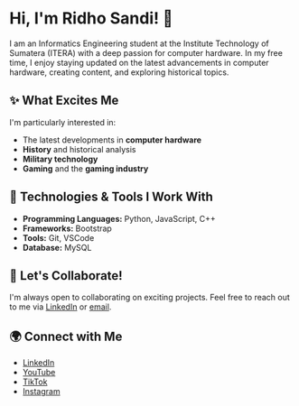 # Hi, I'm Ridho Sandi! 👋

I am an Informatics Engineering student at the Institute Technology of Sumatera (ITERA) with a deep passion for computer hardware. In my free time, I enjoy staying updated on the latest advancements in computer hardware, creating content, and exploring historical topics.

## ✨ What Excites Me
I'm particularly interested in:
- The latest developments in **computer hardware**
- **History** and historical analysis
- **Military technology**
- **Gaming** and the **gaming industry**

## 🔧 Technologies & Tools I Work With
- **Programming Languages:** Python, JavaScript, C++
- **Frameworks:** Bootstrap
- **Tools:** Git, VSCode
- **Database:** MySQL

## 🚀 Let's Collaborate!
I'm always open to collaborating on exciting projects. Feel free to reach out to me via [LinkedIn](https://www.linkedin.com/in/ridhosandi/) or [email](mailto:ridhosandi34@gmail.com).

## 🌍 Connect with Me
- [LinkedIn](https://www.linkedin.com/in/ridhosandi/)
- [YouTube](https://www.youtube.com/@muionn)
- [TikTok](https://www.tiktok.com/@muionn)
- [Instagram](https://www.instagram.com/muionn/)
